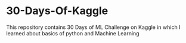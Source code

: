 # 30-Days-Of-Kaggle
This repository contains 30 Days of ML Challenge on Kaggle in which I learned about basics of python and Machine Learning
